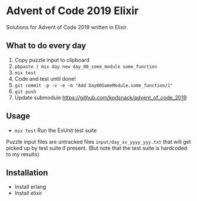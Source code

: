 # Advent of Code 2019 Elixir
Solutions for Advent of Code 2019 written in Elixir.

## What to do every day
1. Copy puzzle input to clipboard
1. `pbpaste | mix day.new day_00_some_module some_function`
1. `mix test`
1. Code and test until done!
1. `git commit -p -v -e -m "Add Day00SomeModule.some_function/1"`
1. `git push`
1. Update submodule https://github.com/kodsnack/advent_of_code_2019

## Usage
- `mix test` Run the ExUnit test suite

Puzzle input files are untracked files `input/day_xx_yyyy_yyy.txt` that will get
picked up by test suite if present. (But note that the test suite is
hardcoded to my results)

## Installation
- Install erlang
- Install elixir
